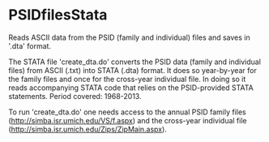 # PSIDfilesStata
Reads ASCII data from the PSID (family and individual) files and saves in '.dta' format.

The STATA file 'create_dta.do' converts the PSID data (family and individual files) from ASCII (.txt) into STATA (.dta) format. It does so year-by-year for the family files and once for the cross-year individual file. In doing so it reads accompanying STATA code that relies on the PSID-provided STATA statements. Period covered: 1968-2013. 

To run 'create_dta.do' one needs access to the annual PSID family files (http://simba.isr.umich.edu/VS/f.aspx) and the cross-year individual file (http://simba.isr.umich.edu/Zips/ZipMain.aspx).
